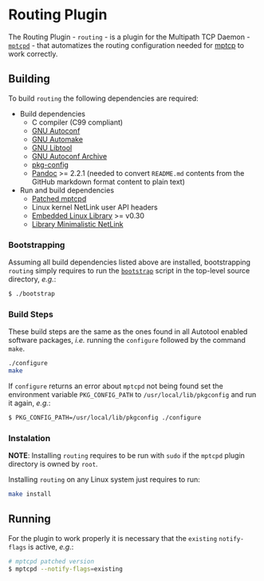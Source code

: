 # Routing Plugin
The Routing Plugin - `routing` - is a plugin for the Multipath 
TCP Daemon - [`mptcpd`](https://intel.github.io/mptcpd/) - that automatizes
the routing configuration needed for [mptcp](https://www.rfc-editor.org/rfc/rfc8684.html) 
to work correctly.

## Building
To build `routing` the following dependencies are required:

- Build dependencies
  - C compiler (C99 compliant)
  - [GNU Autoconf](https://www.gnu.org/software/autoconf/)
  - [GNU Automake](https://www.gnu.org/software/automake/)
  - [GNU Libtool](https://www.gnu.org/software/libtool/)
  - [GNU Autoconf Archive](https://www.gnu.org/software/autoconf-archive/)
  - [pkg-config](https://www.freedesktop.org/wiki/Software/pkg-config/)
  - [Pandoc](https://pandoc.org/) >= 2.2.1 (needed to convert 
  `README.md` contents from the GitHub markdown format content to 
  plain text)
  <!--- [Doxygen](http://www.doxygen.nl/) (only needed to build-->
- Run and build dependencies
  - [Patched mptcpd](https://github.com/dulive/mptcpd/tree/patched_version)
  - Linux kernel NetLink user API headers
  - [Embedded Linux Library](https://git.kernel.org/pub/scm/libs/ell/ell.git) >= v0.30
  - [Library Minimalistic NetLink](https://netfilter.org/projects/libmnl/)

### Bootstrapping
Assuming all build dependencies listed above are installed, bootstrapping
`routing` simply requires to run the [`bootstrap`](bootstrap) script 
in the top-level source directory, _e.g._:

```sh
$ ./bootstrap
```

### Build Steps
These build steps are the same as the ones found in all Autotool enabled 
software packages, _i.e._ running the `configure` followed by the command 
`make`.

```sh
./configure
make
```

If `configure` returns an error about `mptcpd` not being found set the 
environment variable `PKG_CONFIG_PATH` to `/usr/local/lib/pkgconfig`
and run it again, _e.g._:

```sh
$ PKG_CONFIG_PATH=/usr/local/lib/pkgconfig ./configure
```

### Instalation

__NOTE__: Installing `routing` requires to be run with `sudo` if the 
`mptcpd` plugin directory is owned by `root`.

Installing `routing` on any Linux system just requires to run:

```sh
make install
```

## Running

For the plugin to work properly it is necessary that the `existing` 
`notify-flags` is active, _e.g._:

```sh
# mptcpd patched version
$ mptcpd --notify-flags=existing
```
